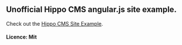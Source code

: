## Unofficial Hippo CMS angular.js site example.

Check out the [Hippo CMS Site Example](https://uloga.github.io/hipposite/#/).

#### Licence: Mit

